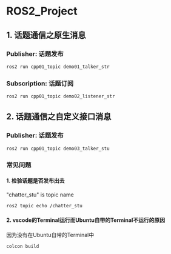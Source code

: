 # ROS2_Project

## 1. 话题通信之原生消息

### Publisher: 话题发布 
```bash
ros2 run cpp01_topic demo01_talker_str 
```
### Subscription: 话题订阅
```bash
ros2 run cpp01_topic demo02_listener_str 
```
## 2. 话题通信之自定义接口消息

### Publisher: 话题发布 
```bash
ros2 run cpp01_topic demo03_talker_stu
```
### 常见问题

#### 1. 检验话题是否发布出去 
"chatter_stu" is topic name 

```bash
ros2 topic echo /chatter_stu
```

#### 2. vscode的Terminal运行而Ubuntu自带的Terminal不运行的原因
因为没有在Ubuntu自带的Terminal中

```bash
colcon build
```



